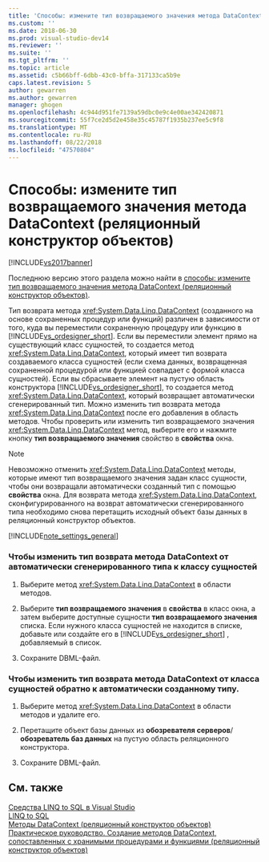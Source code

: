 ```yaml
---
title: 'Способы: измените тип возвращаемого значения метода DataContext (реляционный конструктор объектов) | Документация Майкрософт'
ms.custom: ''
ms.date: 2018-06-30
ms.prod: visual-studio-dev14
ms.reviewer: ''
ms.suite: ''
ms.tgt_pltfrm: ''
ms.topic: article
ms.assetid: c5b66bff-6dbb-43c0-bffa-317133ca5b9e
caps.latest.revision: 5
author: gewarren
ms.author: gewarren
manager: ghogen
ms.openlocfilehash: 4c944d951fe7139a59dbc0e9c4e00ae342420871
ms.sourcegitcommit: 55f7ce2d5d2e458e35c45787f1935b237ee5c9f8
ms.translationtype: MT
ms.contentlocale: ru-RU
ms.lasthandoff: 08/22/2018
ms.locfileid: "47570804"
---
```

# <a name="how-to-change-the-return-type-of-a-datacontext-method-or-designer"></a>Способы: измените тип возвращаемого значения метода DataContext (реляционный конструктор объектов)
[!INCLUDE[vs2017banner](../includes/vs2017banner.md)]

Последнюю версию этого раздела можно найти в [способы: измените тип возвращаемого значения метода DataContext (реляционный конструктор объектов)](https://docs.microsoft.com/visualstudio/data-tools/how-to-change-the-return-type-of-a-datacontext-method-o-r-designer).  
  
  
Тип возврата метода <xref:System.Data.Linq.DataContext> (созданного на основе сохраненных процедур или функций) различен в зависимости от того, куда вы переместили сохраненную процедуру или функцию в [!INCLUDE[vs_ordesigner_short](../includes/vs-ordesigner-short-md.md)]. Если вы переместили элемент прямо на существующий класс сущностей, то создается метод <xref:System.Data.Linq.DataContext>, который имеет тип возврата создаваемого класса сущностей (если схема данных, возвращенная сохраненной процедурой или функцией совпадает с формой класса сущностей). Если вы сбрасываете элемент на пустую область конструктора [!INCLUDE[vs_ordesigner_short](../includes/vs-ordesigner-short-md.md)], то создается метод <xref:System.Data.Linq.DataContext>, который возвращает автоматически сгенерированный тип. Можно изменить тип возврата метода <xref:System.Data.Linq.DataContext> после его добавления в область методов. Чтобы проверить или изменить тип возвращаемого значения <xref:System.Data.Linq.DataContext> метод, выберите его и нажмите кнопку **тип возвращаемого значения** свойство в **свойства** окна.  
  
> [!NOTE]
>  Невозможно отменить <xref:System.Data.Linq.DataContext> методы, которые имеют тип возвращаемого значения задан класс сущности, чтобы они возвращали автоматически созданный тип с помощью **свойства** окна. Для возврата метода <xref:System.Data.Linq.DataContext>, сконфигурированного на возврат автоматически сгенерированного типа необходимо снова перетащить исходный объект базы данных в реляционный конструктор объектов.  
  
 [!INCLUDE[note_settings_general](../includes/note-settings-general-md.md)]  
  
### <a name="to-change-the-return-type-of-a-datacontext-method-from-the-auto-generated-type-to-an-entity-class"></a>Чтобы изменить тип возврата метода DataContext от автоматически сгенерированного типа к классу сущностей  
  
1.  Выберите метод <xref:System.Data.Linq.DataContext> в области методов.  
  
2.  Выберите **тип возвращаемого значения** в **свойства** в класс окна, а затем выберите доступные сущности **тип возвращаемого значения** списка. Если нужного класса сущностей не находится в списке, добавьте или создайте его в [!INCLUDE[vs_ordesigner_short](../includes/vs-ordesigner-short-md.md)] , добавляемый в список.  
  
3.  Сохраните DBML-файл.  
  
### <a name="to-change-the-return-type-of-a-datacontext-method-from-an-entity-class-back-to-the-auto-generated-type"></a>Чтобы изменить тип возврата метода DataContext от класса сущностей обратно к автоматически созданному типу.  
  
1.  Выберите метод <xref:System.Data.Linq.DataContext> в области методов и удалите его.  
  
2.  Перетащите объект базы данных из **обозревателя серверов**/**обозреватель баз данных** на пустую область реляционного конструктора.  
  
3.  Сохраните DBML-файл.  
  
## <a name="see-also"></a>См. также  
 [Средства LINQ to SQL в Visual Studio](../data-tools/linq-to-sql-tools-in-visual-studio2.md)   
 [LINQ to SQL](http://msdn.microsoft.com/library/73d13345-eece-471a-af40-4cc7a2f11655)   
 [Методы DataContext (реляционный конструктор объектов)](../data-tools/datacontext-methods-o-r-designer.md)   
 [Практическое руководство. Создание методов DataContext, сопоставленных с хранимыми процедурами и функциями (реляционный конструктор объектов)](../data-tools/how-to-create-datacontext-methods-mapped-to-stored-procedures-and-functions-o-r-designer.md)

